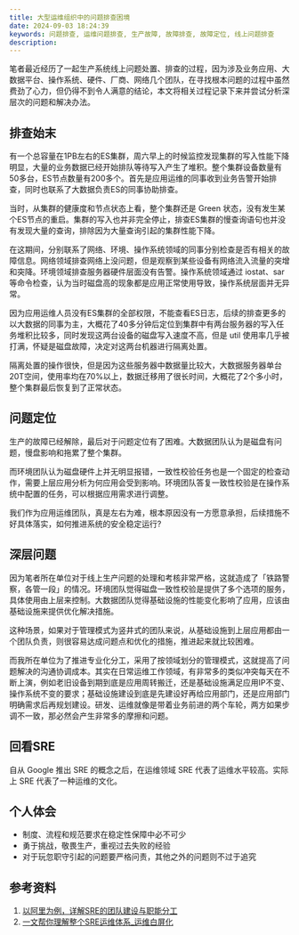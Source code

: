 ```yaml
---
title: 大型运维组织中的问题排查困境
date: 2024-09-03 18:24:39
keywords: 问题排查, 运维问题排查, 生产故障, 故障排查, 故障定位, 线上问题排查
description: 
---
```


笔者最近经历了一起生产系统线上问题处置、排查的过程，因为涉及业务应用、大数据平台、操作系统、硬件、厂商、网络几个团队，在寻找根本问题的过程中虽然费劲了心力，但仍得不到令人满意的结论，本文将相关过程记录下来并尝试分析深层次的问题和解决办法。

## 排查始末

有一个总容量在1PB左右的ES集群，周六早上的时候监控发现集群的写入性能下降明显，大量的业务数据已经开始排队等待写入产生了堆积。整个集群设备数量有50多台，ES节点数量有200多个。首先是应用运维的同事收到业务告警开始排查，同时也联系了大数据负责ES的同事协助排查。

当时，从集群的健康度和节点状态上看，整个集群还是 Green 状态，没有发生某个ES节点的重启。集群的写入也并非完全停止，排查ES集群的慢查询语句也并没有发现大量的查询，排除因为大量查询引起的集群性能下降。

在这期间，分别联系了网络、环境、操作系统领域的同事分别检查是否有相关的故障信息。网络领域排查网络上没问题，但是观察到某些设备有网络流入流量的突增和突降。环境领域排查服务器硬件层面没有告警。操作系统领域通过 iostat、sar 等命令检查，认为当时磁盘高的现象都是应用正常使用导致，操作系统层面并无异常。

因为应用运维人员没有ES集群的全部权限，不能查看ES日志，后续的排查更多的以大数据的同事为主，大概花了40多分钟后定位到集群中有两台服务器的写入任务堆积比较多，同时发现这两台设备的磁盘写入速度不高，但是 util 使用率几乎被打满，怀疑是磁盘故障，决定对这两台机器进行隔离处置。

隔离处置的操作很快，但是因为这些服务器中数据量比较大，大数据服务器单台20T空间，使用率均在70%以上，数据迁移用了很长时间，大概花了2个多小时，整个集群最后恢复到了正常状态。

## 问题定位

生产的故障已经解除，最后对于问题定位有了困难。大数据团队认为是磁盘有问题，慢盘影响和拖累了整个集群。

而环境团队认为磁盘硬件上并无明显报错，一致性校验任务也是一个固定的检查动作，需要上层应用分析为何应用会受到影响。环境团队答复一致性校验是在操作系统中配置的任务，可以根据应用需求进行调整。

我们作为应用运维团队，真是左右为难，根本原因没有一方愿意承担，后续措施不好具体落实，如何推进系统的安全稳定运行?

## 深层问题

因为笔者所在单位对于线上生产问题的处理和考核非常严格，这就造成了「铁路警察，各管一段」的情况。环境团队觉得磁盘一致性校验是提供了多个选项的服务，具体使用由上层来控制。大数据团队觉得基础设施的性能变化影响了应用，应该由基础设施来提供优化解决措施。

这种场景，如果对于管理模式为竖井式的团队来说，从基础设施到上层应用都由一个团队负责，则很容易达成问题点和优化的措施，推进起来就比较困难。

而我所在单位为了推进专业化分工，采用了按领域划分的管理模式，这就提高了问题解决的沟通协调成本。其实在日常运维工作领域，有非常多的类似冲突每天在不断上演，例如老旧设备到期到底是应用周转搬迁，还是基础设施满足应用IP不变、操作系统不变的要求；基础设施建设到底是先建设好再给应用部门，还是应用部门明确需求后再规划建设。研发、运维就像是带着业务前进的两个车轮，两方如果步调不一致，那必然会产生非常多的摩擦和问题。

## 回看SRE

自从 Google 推出 SRE 的概念之后，在运维领域 SRE 代表了运维水平较高。实际上 SRE 代表了一种运维的文化。


## 个人体会

* 制度、流程和规范要求在稳定性保障中必不可少
* 勇于挑战，敬畏生产，重视过去失败的经验
* 对于玩忽职守引起的问题要严格问责，其他之外的问题则不过于追究

## 参考资料
1. [以阿里为例，详解SRE的团队建设与职能分工](https://dbaplus.cn/news-134-2930-1.html)
1. [一文帮你理解整个SRE运维体系_运维白屏化](https://blog.csdn.net/Dou_Hua_Hua/article/details/108516702)